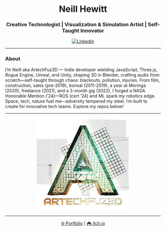 <p align="center">
    <h1 align="center">Neill Hewitt</h1>
    <h3 align="center">Creative Technologist | Visualization & Simulation Artist | Self-Taught Innovator</h3>
</p>

<p align="center">
    <a href="https://www.linkedin.com/in/neill-hewitt-artechfuz3d"><img alt="Linkedin" src="https://img.shields.io/badge/linkedin-%230077B5.svg?style=for-the-badge&logo=linkedin&logoColor=white"></a>
</p>

---

### About

I’m Neill aka ArtechFuz3D — Indie developer wielding JavaScript, Three.js, Rogue Engine, Unreal, and Unity, shaping 3D in Blender, crafting audio from scratch—self-taught through chaos: blackouts, pollution, injuries. From film, construction, sales (pre-2019), bonsai (2011-2019), a year at Moringa (2020), freelance (2021), and a 3-month gig (2022), I forged a NASA Honorable Mention (‘24)—ROS (cert ‘24) and ML spark my robotics edge. Space, tech, nature fuel me—adversity tempered my steel. I’m built to create for innovative tech teams. Explore my repos below!

---
<!--
### ArtechFuz3D


<p align="center">
    <pre>
      .-""""""""-.
    .'          '.
   /   ,    ,    \
  : ,   |\/7   ,  :
   `._   )'   _.'
      |  .'  |
      |  |   |
      `-''-'
    </pre>
</p>
-->
<p align="center">
    <img src="Alogo3.png" alt="ArtechFuz3D" width="300">
</p>

---

<p align="center">
    <a href="https://portfolio.artechfuz3d.xyz">🌐 Portfolio</a> | <a href="https://yourusername.itch.io">🎮 itch.io</a>
</p>
